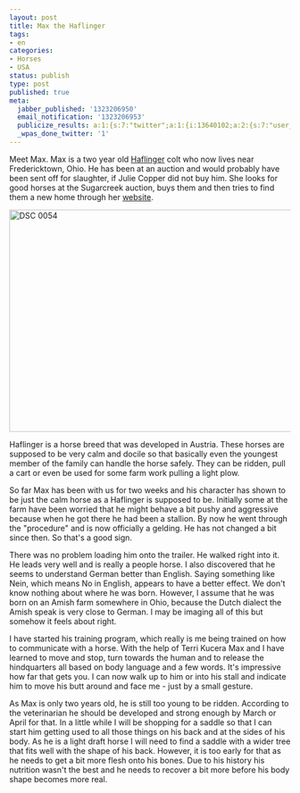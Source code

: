 ```yaml
---
layout: post
title: Max the Haflinger
tags:
- en
categories:
- Horses
- USA
status: publish
type: post
published: true
meta:
  jabber_published: '1323206950'
  email_notification: '1323206953'
  publicize_results: a:1:{s:7:"twitter";a:1:{i:13640102;a:2:{s:7:"user_id";s:10:"snscaimito";s:7:"post_id";s:18:"144166532497408001";}}}
  _wpas_done_twitter: '1'
---
```

<p>Meet Max. Max is a two year old <a href="http://en.wikipedia.org/wiki/Haflinger">Haflinger</a> colt who now lives near Fredericktown, Ohio. He has been at an auction and would probably have been sent off for slaughter, if Julie Copper did not buy him. She looks for good horses at the Sugarcreek auction, buys them and then tries to find them a new home through her <a href="http://www.heresyhorses.com">website</a>.</p>
<p><img style="display:block;margin-left:auto;margin-right:auto;" title="DSC_0054.jpg" src="http://stephanschwab.files.wordpress.com/2011/12/dsc_0054.jpg" border="0" alt="DSC 0054" width="600" height="398" /></p>
<p>Haflinger is a horse breed that was developed in Austria. These horses are supposed to be very calm and docile so that basically even the youngest member of the family can handle the horse safely. They can be ridden, pull a cart or even be used for some farm work pulling a light plow.</p>
<p>So far Max has been with us for two weeks and his character has shown to be just the calm horse as a Haflinger is supposed to be. Initially some at the farm have been worried that he might behave a bit pushy and aggressive because when he got there he had been a stallion. By now he went through the "procedure" and is now officially a gelding. He has not changed a bit since then. So that's a good sign.</p>
<p>There was no problem loading him onto the trailer. He walked right into it. He leads very well and is really a people horse. I also discovered that he seems to understand German better than English. Saying something like Nein, which means No in English, appears to have a better effect. We don't know nothing about where he was born. However, I assume that he was born on an Amish farm somewhere in Ohio, because the Dutch dialect the Amish speak is very close to German. I may be imaging all of this but somehow it feels about right.</p>
<p>I have started his training program, which really is me being trained on how to communicate with a horse. With the help of Terri Kucera Max and I have learned to move and stop, turn towards the human and to release the hindquarters all based on body language and a few words. It's impressive how far that gets you. I can now walk up to him or into his stall and indicate him to move his butt around and face me - just by a small gesture.</p>
<p>As Max is only two years old, he is still too young to be ridden. According to the veterinarian he should be developed and strong enough by March or April for that. In a little while I will be shopping for a saddle so that I can start him getting used to all those things on his back and at the sides of his body. As he is a light draft horse I will need to find a saddle with a wider tree that fits well with the shape of his back. However, it is too early for that as he needs to get a bit more flesh onto his bones. Due to his history his nutrition wasn't the best and he needs to recover a bit more before his body shape becomes more real.</p>
